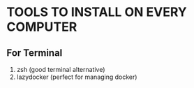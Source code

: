 # TOOLS TO INSTALL ON EVERY COMPUTER

## For Terminal

1. zsh (good terminal alternative)
2. lazydocker (perfect for managing docker)
